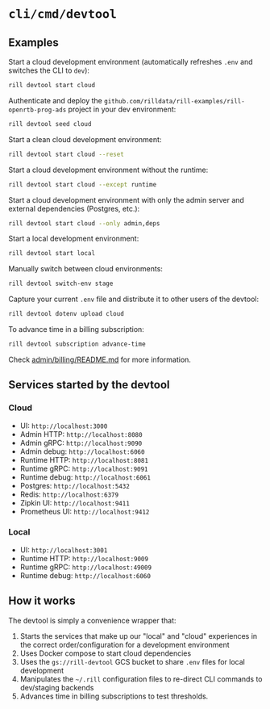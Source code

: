 # `cli/cmd/devtool`

## Examples

Start a cloud development environment (automatically refreshes `.env` and switches the CLI to `dev`):
```bash
rill devtool start cloud
```

Authenticate and deploy the `github.com/rilldata/rill-examples/rill-openrtb-prog-ads` project in your dev environment:
```bash
rill devtool seed cloud
```

Start a clean cloud development environment:
```bash
rill devtool start cloud --reset
```

Start a cloud development environment without the runtime:
```bash
rill devtool start cloud --except runtime
```

Start a cloud development environment with only the admin server and external dependencies (Postgres, etc.):
```bash
rill devtool start cloud --only admin,deps
```

Start a local development environment:
```bash
rill devtool start local
```

Manually switch between cloud environments:
```bash
rill devtool switch-env stage
```

Capture your current `.env` file and distribute it to other users of the devtool:
```bash
rill devtool dotenv upload cloud 
```

To advance time in a billing subscription:
```bash
rill devtool subscription advance-time
```
Check [admin/billing/README.md](../../../admin/billing/README.MD) for more information.

## Services started by the devtool

### Cloud

- UI: `http://localhost:3000`
- Admin HTTP: `http://localhost:8080`
- Admin gRPC: `http://localhost:9090`
- Admin debug: `http://localhost:6060`
- Runtime HTTP: `http://localhost:8081`
- Runtime gRPC: `http://localhost:9091`
- Runtime debug: `http://localhost:6061`
- Postgres: `http://localhost:5432`
- Redis: `http://localhost:6379`
- Zipkin UI: `http://localhost:9411`
- Prometheus UI: `http://localhost:9412`

### Local

- UI: `http://localhost:3001`
- Runtime HTTP: `http://localhost:9009`
- Runtime gRPC: `http://localhost:49009`
- Runtime debug: `http://localhost:6060`

## How it works

The devtool is simply a convenience wrapper that:

1. Starts the services that make up our "local" and "cloud" experiences in the correct order/configuration for a development environment
2. Uses Docker compose to start cloud dependencies
3. Uses the `gs://rill-devtool` GCS bucket to share `.env` files for local development
4. Manipulates the `~/.rill` configuration files to re-direct CLI commands to dev/staging backends
5. Advances time in billing subscriptions to test thresholds.
